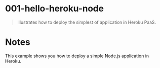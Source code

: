 001-hello-heroku-node
=====================
> Illustrates how to deploy the simplest of application in Heroku PaaS.

# Notes
This example shows you how to deploy a simple Node.js application in Heroku.
